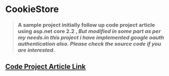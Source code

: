 # CookieStore

> ### A sample project initially follow up code project article using asp.net core 2.2 ,  ***But modified in some part as per my needs.in this project i have implemented google oauth authentication also. Please check the source code if you are interested.***

## [Code Project Article Link](https://www.codeproject.com/Articles/5061469/Creating-ASP-NET-Core-2-2-Application-Step-by-Step)

 
